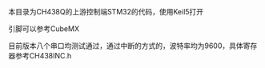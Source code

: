 本目录为CH438Q的上游控制端STM32的代码，使用Keil5打开

引脚可以参考CubeMX

目前版本八个串口均测试通过，通过中断的方式的，波特率均为9600，具体寄存器参考CH438INC.h





